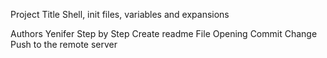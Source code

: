 Project Title
Shell, init files, variables and expansions

Authors
Yenifer
Step by Step
Create readme File
Opening
Commit Change
Push to the remote server